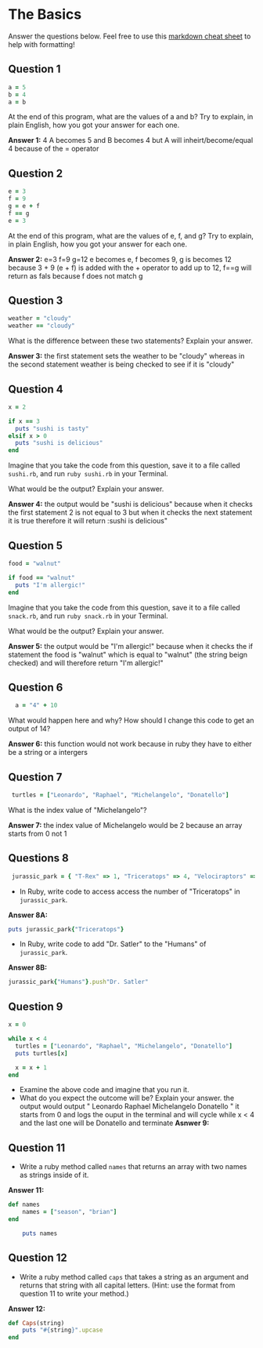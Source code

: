 # The Basics

Answer the questions below. Feel free to use this [markdown cheat sheet](https://guides.github.com/pdfs/markdown-cheatsheet-online.pdf) to help with formatting!

## Question 1

```ruby
a = 5
b = 4
a = b
```

At the end of this program, what are the values of a and b? Try to explain, in plain English, how you got your answer for each one.

**Answer 1:**
4
A becomes 5 and B becomes 4 but A will inheirt/become/equal 4 because of the = operator

## Question 2

```ruby
e = 3
f = 9
g = e + f
f == g
e = 3
```

At the end of this program, what are the values of e, f, and g? Try to explain, in plain English, how you got your answer for each one.

**Answer 2:**
e=3
f=9
g=12
e becomes e, f becomes 9, g is becomes 12 because 3 + 9 (e + f) is added with the + operator to add up to 12, f==g will return as fals because f does not match g

## Question 3

```ruby
weather = "cloudy"
weather == "cloudy"
```

What is the difference between these two statements? Explain your answer.

**Answer 3:**
the first statement sets the weather to be "cloudy" whereas in the second statement weather is being checked to see if it is "cloudy"

## Question 4

```ruby
x = 2

if x == 3
  puts "sushi is tasty"
elsif x > 0
  puts "sushi is delicious"
end
```

Imagine that you take the code from this question, save it to a file called `sushi.rb`, and run `ruby sushi.rb` in your Terminal.

What would be the output? Explain your answer.

**Answer 4:**
the output would be "sushi is delicious" because when it checks the first statement 2 is not equal to 3 but when it checks the next statement it is true therefore it will return :sushi is delicious"

## Question 5

```ruby
food = "walnut"

if food == "walnut"
  puts "I'm allergic!"
end
```

Imagine that you take the code from this question, save it to a file called `snack.rb`, and run `ruby snack.rb` in your Terminal.

What would be the output? Explain your answer.

**Answer 5:**
the output would be "I'm allergic!" because when it checks the if statement the food is "walnut" which is equal to "walnut" (the string beign checked) and will therefore return "I'm allergic!"

## Question 6

```ruby
  a = "4" + 10
```

What would happen here and why? How should I change this code to get an output of 14?

**Answer 6:**
this function would not work because in ruby they have to either be a string or a intergers

## Question 7

```ruby
 turtles = ["Leonardo", "Raphael", "Michelangelo", "Donatello"]
```

What is the index value of "Michelangelo"?

**Answer 7:**
the index value of Michelangelo would be 2 because an array starts from 0 not 1

## Questions 8

```ruby
 jurassic_park = { "T-Rex" => 1, "Triceratops" => 4, "Velociraptors" => 6, "Humans" => ["Dr. Malcolm", "Dr. Grant"] }
```

* In Ruby, write code to access access the number of "Triceratops" in `jurassic_park`.

**Answer 8A:**
```ruby
puts jurassic_park{"Triceratops"}
```

* In Ruby, write code to add "Dr. Satler" to the "Humans" of `jurassic_park`.

**Answer 8B:**
```ruby
jurassic_park{"Humans"}.push"Dr. Satler"
```

## Question 9

```ruby
x = 0

while x < 4
  turtles = ["Leonardo", "Raphael", "Michelangelo", "Donatello"]
  puts turtles[x]

  x = x + 1
end
```

* Examine the above code and imagine that you run it.
* What do you expect the outcome will be? Explain your answer.
the output would output
"
Leonardo
Raphael
Michelangelo
Donatello
"
it starts from 0 and logs the ouput in the terminal and will cycle while x < 4 and the last one will be Donatello and terminate
**Asnwer 9:**

## Question 11

* Write a ruby method called `names` that returns an array with two names as strings inside of it.

**Answer 11:**
```ruby
def names
	names = ["season", "brian"]
end

	puts names
```

## Question 12

* Write a ruby method called `caps` that takes a string as an argument and returns that string with all capital letters. (Hint: use the format from question 11 to write your method.)

**Answer 12:**
```ruby
def Caps(string)
	puts "#{string}".upcase
end


```
